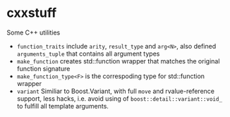 cxxstuff
========

Some C++ utilities

* `function_traits` include `arity`, `result_type` and `arg<N>`, also defined `arguments_tuple` that contains all argument types
* `make_function` creates std::function wrapper that matches the original function signature
* `make_function_type<F>` is the correspoding type for std::function wrapper
* `variant` Similiar to Boost.Variant, with full `move` and rvalue-reference support, less hacks, i.e. avoid using of `boost::detail::variant::void_` to fulfill all template arguments.
